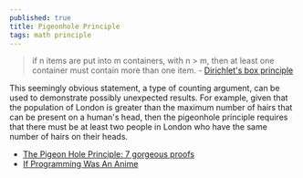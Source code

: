 ```yaml
---
published: true
title: Pigeonhole Principle
tags: math principle
---
```

> if n items are put into m containers, with n > m, then at least one container must contain more than one item. - [Dirichlet's box principle](https://en.wikipedia.org/wiki/Pigeonhole_principle)

This seemingly obvious statement, a type of counting argument, can be used to demonstrate possibly unexpected results. For example, given that the population of London is greater than the maximum number of hairs that can be present on a human's head, then the pigeonhole principle requires that there must be at least two people in London who have the same number of hairs on their heads. 

- [The Pigeon Hole Principle: 7 gorgeous proofs](https://www.youtube.com/watch?v=TCZ3YwbcDaw)
- [If Programming Was An Anime](https://www.youtube.com/watch?v=pKO9UjSeLew)

